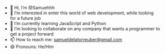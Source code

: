 - 👋 Hi, I’m @Samuehhh
- 👀 I’m interested in 
    enter this world of web development, while looking for a future job
- 🌱 I’m currently learning JavaScript and Python
- 💞️ I’m looking to collaborate on 
    any company that wants a programmer to get a project forward
- 📫 How to reach me: samueldelatorreuber@gmail.com
- 😄 Pronouns: He/Him
